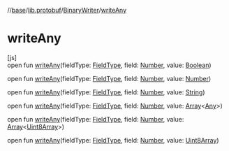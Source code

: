 //[base](../../../index.md)/[lib.protobuf](../index.md)/[BinaryWriter](index.md)/[writeAny](write-any.md)

# writeAny

[js]\
open fun [writeAny](write-any.md)(fieldType: [FieldType](../-field-type/index.md), field: [Number](https://kotlinlang.org/api/latest/jvm/stdlib/kotlin/-number/index.html), value: [Boolean](https://kotlinlang.org/api/latest/jvm/stdlib/kotlin/-boolean/index.html))

open fun [writeAny](write-any.md)(fieldType: [FieldType](../-field-type/index.md), field: [Number](https://kotlinlang.org/api/latest/jvm/stdlib/kotlin/-number/index.html), value: [Number](https://kotlinlang.org/api/latest/jvm/stdlib/kotlin/-number/index.html))

open fun [writeAny](write-any.md)(fieldType: [FieldType](../-field-type/index.md), field: [Number](https://kotlinlang.org/api/latest/jvm/stdlib/kotlin/-number/index.html), value: [String](https://kotlinlang.org/api/latest/jvm/stdlib/kotlin/-string/index.html))

open fun [writeAny](write-any.md)(fieldType: [FieldType](../-field-type/index.md), field: [Number](https://kotlinlang.org/api/latest/jvm/stdlib/kotlin/-number/index.html), value: [Array](https://kotlinlang.org/api/latest/jvm/stdlib/kotlin/-array/index.html)&lt;[Any](https://kotlinlang.org/api/latest/jvm/stdlib/kotlin/-any/index.html)&gt;)

open fun [writeAny](write-any.md)(fieldType: [FieldType](../-field-type/index.md), field: [Number](https://kotlinlang.org/api/latest/jvm/stdlib/kotlin/-number/index.html), value: [Array](https://kotlinlang.org/api/latest/jvm/stdlib/kotlin/-array/index.html)&lt;[Uint8Array](https://kotlinlang.org/api/latest/jvm/stdlib/org.khronos.webgl/-uint8-array/index.html)&gt;)

open fun [writeAny](write-any.md)(fieldType: [FieldType](../-field-type/index.md), field: [Number](https://kotlinlang.org/api/latest/jvm/stdlib/kotlin/-number/index.html), value: [Uint8Array](https://kotlinlang.org/api/latest/jvm/stdlib/org.khronos.webgl/-uint8-array/index.html))
